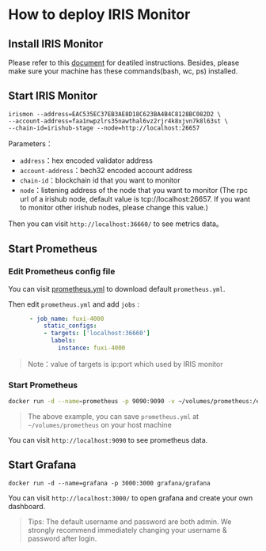 # How to deploy IRIS Monitor

## Install IRIS Monitor 
Please refer to this [document](https://github.com/irisnet/irishub/blob/master/docs/get-started/Install-Iris.md) for deatiled instructions. Besides, please make sure your machine has these commands(bash, wc, ps) installed.

## Start IRIS Monitor

```
irismon --address=EAC535EC37EB3AE8D18C623BA4B4C8128BC082D2 \
--account-address=faa1nwpzlrs35nawthal6vz2rjr4k8xjvn7k8l63st \
--chain-id=irishub-stage --node=http://localhost:26657
```

Parameters：

- `address`：hex encoded validator address
- `account-address`：bech32 encoded account address
- `chain-id`：blockchain id that you want to monitor
- `node`：listening address of the node that you want to monitor (The rpc url of a irishub node, default value is tcp://localhost:26657. If you want to monitor other irishub nodes, please change this value.)

Then you can visit `http://localhost:36660/` to see metrics data。

## Start Prometheus

### Edit Prometheus config file

You can visit [prometheus.yml](https://github.com/prometheus/prometheus/blob/master/documentation/examples/prometheus.yml) to download default `prometheus.yml`.

Then edit `prometheus.yml` and add `jobs` :

```yaml
      - job_name: fuxi-4000
          static_configs:
          - targets: ['localhost:36660']
            labels:
              instance: fuxi-4000
```

> Note：value of targets is ip:port which used by IRIS monitor 

### Start Prometheus

```bash
docker run -d --name=prometheus -p 9090:9090 -v ~/volumes/prometheus:/etc/prometheus prom/prometheus
```

> The above example, you can save `prometheus.yml` at `~/volumes/prometheus` on your host machine

You can visit `http://localhost:9090` to see prometheus data.

## Start Grafana

```
docker run -d --name=grafana -p 3000:3000 grafana/grafana
```

You can visit `http://localhost:3000/` to open grafana and create your own dashboard.

> Tips: The default username and password are both admin. We strongly recommend immediately changing your username & password after login.